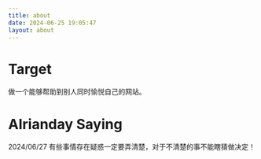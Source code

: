 ```yaml
---
title: about
date: 2024-06-25 19:05:47
layout: about
---
```

# Target
做一个能够帮助到别人同时愉悦自己的网站。

# AIrianday Saying

2024/06/27  有些事情存在疑惑一定要弄清楚，对于不清楚的事不能瞎猜做决定！
